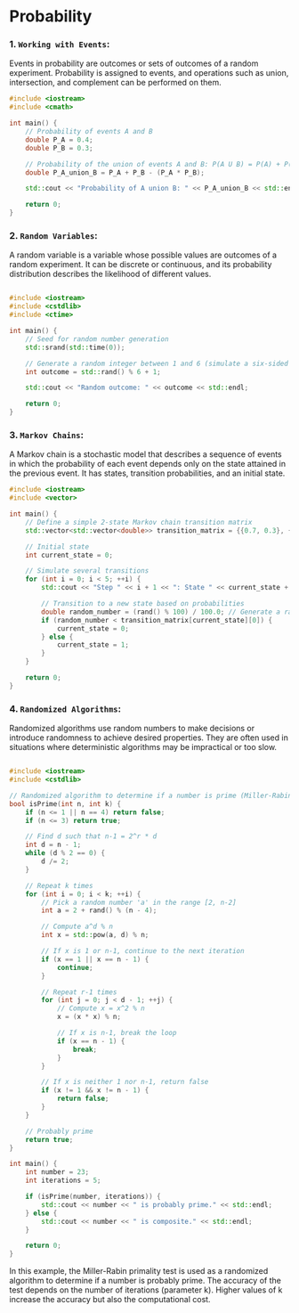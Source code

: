 # Probability

### 1. `Working with Events`:
   
Events in probability are outcomes or sets of outcomes of a random experiment. Probability is assigned to events, and operations such as union, intersection, and complement can be performed on them.

```cpp
#include <iostream>
#include <cmath>

int main() {
    // Probability of events A and B
    double P_A = 0.4;
    double P_B = 0.3;

    // Probability of the union of events A and B: P(A U B) = P(A) + P(B) - P(A ∩ B)
    double P_A_union_B = P_A + P_B - (P_A * P_B);

    std::cout << "Probability of A union B: " << P_A_union_B << std::endl;

    return 0;
}


```

### 2. `Random Variables`:
   
A random variable is a variable whose possible values are outcomes of a random experiment. It can be discrete or continuous, and its probability distribution describes the likelihood of different values.

```cpp

#include <iostream>
#include <cstdlib>
#include <ctime>

int main() {
    // Seed for random number generation
    std::srand(std::time(0));

    // Generate a random integer between 1 and 6 (simulate a six-sided die)
    int outcome = std::rand() % 6 + 1;

    std::cout << "Random outcome: " << outcome << std::endl;

    return 0;
}


```

### 3. `Markov Chains`:

A Markov chain is a stochastic model that describes a sequence of events in which the probability of each event depends only on the state attained in the previous event. It has states, transition probabilities, and an initial state.

```cpp
#include <iostream>
#include <vector>

int main() {
    // Define a simple 2-state Markov chain transition matrix
    std::vector<std::vector<double>> transition_matrix = {{0.7, 0.3}, {0.4, 0.6}};

    // Initial state
    int current_state = 0;

    // Simulate several transitions
    for (int i = 0; i < 5; ++i) {
        std::cout << "Step " << i + 1 << ": State " << current_state + 1 << std::endl;

        // Transition to a new state based on probabilities
        double random_number = (rand() % 100) / 100.0; // Generate a random number between 0 and 1
        if (random_number < transition_matrix[current_state][0]) {
            current_state = 0;
        } else {
            current_state = 1;
        }
    }

    return 0;
}


```

### 4. `Randomized Algorithms`:
   
Randomized algorithms use random numbers to make decisions or introduce randomness to achieve desired properties. They are often used in situations where deterministic algorithms may be impractical or too slow.

```cpp

#include <iostream>
#include <cstdlib>

// Randomized algorithm to determine if a number is prime (Miller-Rabin primality test)
bool isPrime(int n, int k) {
    if (n <= 1 || n == 4) return false;
    if (n <= 3) return true;

    // Find d such that n-1 = 2^r * d
    int d = n - 1;
    while (d % 2 == 0) {
        d /= 2;
    }

    // Repeat k times
    for (int i = 0; i < k; ++i) {
        // Pick a random number 'a' in the range [2, n-2]
        int a = 2 + rand() % (n - 4);

        // Compute a^d % n
        int x = std::pow(a, d) % n;

        // If x is 1 or n-1, continue to the next iteration
        if (x == 1 || x == n - 1) {
            continue;
        }

        // Repeat r-1 times
        for (int j = 0; j < d - 1; ++j) {
            // Compute x = x^2 % n
            x = (x * x) % n;

            // If x is n-1, break the loop
            if (x == n - 1) {
                break;
            }
        }

        // If x is neither 1 nor n-1, return false
        if (x != 1 && x != n - 1) {
            return false;
        }
    }

    // Probably prime
    return true;
}

int main() {
    int number = 23;
    int iterations = 5;

    if (isPrime(number, iterations)) {
        std::cout << number << " is probably prime." << std::endl;
    } else {
        std::cout << number << " is composite." << std::endl;
    }

    return 0;
}


```

In this example, the Miller-Rabin primality test is used as a randomized algorithm to determine if a number is probably prime. The accuracy of the test depends on the number of iterations (parameter k). Higher values of k increase the accuracy but also the computational cost.





